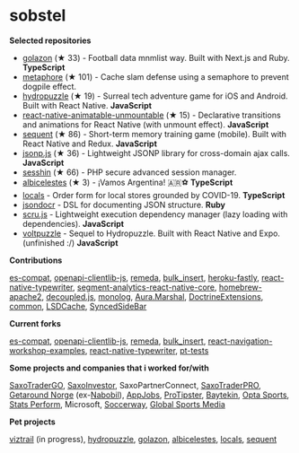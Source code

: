 # sobstel

**Selected repositories**
- [golazon](https://github.com/sobstel/golazon) (★ 33) - Football data mnmlist way. Built with Next.js and Ruby. **TypeScript**
- [metaphore](https://github.com/sobstel/metaphore) (★ 101) - Cache slam defense using a semaphore to prevent dogpile effect.
- [hydropuzzle](https://github.com/sobstel/hydropuzzle) (★ 19) - Surreal tech adventure game for iOS and Android. Built with React Native. **JavaScript**
- [react-native-animatable-unmountable](https://github.com/sobstel/react-native-animatable-unmountable) (★ 15) - Declarative transitions and animations for React Native (with unmount effect). **JavaScript**
- [sequent](https://github.com/sobstel/sequent) (★ 86) - Short-term memory training game (mobile). Built with React Native and Redux. **JavaScript**
- [jsonp.js](https://github.com/sobstel/jsonp.js) (★ 36) - Lightweight JSONP library for cross-domain ajax calls. **JavaScript**
- [sesshin](https://github.com/sobstel/sesshin) (★ 66) - PHP secure advanced session manager.
- [albicelestes](https://github.com/sobstel/albicelestes) (★ 3) - ¡Vamos Argentina! 🇦🇷⚽ **TypeScript**
- [locals](https://github.com/sobstel/locals) - Order form for local stores grounded by COVID-19. **TypeScript**
- [jsondocr](https://github.com/sobstel/jsondocr) - DSL for documenting JSON structure. **Ruby**
- [scru.js](https://github.com/sobstel/scru.js) - Lightweight execution dependency manager (lazy loading with dependencies). **JavaScript**
- [voltpuzzle](https://github.com/sobstel/voltpuzzle) - Sequel to Hydropuzzle. Built with React Native and Expo. (unfinished :/) **JavaScript**

**Contributions**

[es-compat](https://github.com/robatwilliams/es-compat/commits?author=sobstel),
[openapi-clientlib-js](https://github.com/SaxoBank/openapi-clientlib-js/commits?author=sobstel),
[remeda](https://github.com/remeda/remeda/commits?author=sobstel),
[bulk_insert](https://github.com/jamis/bulk_insert/commits?author=sobstel),
[heroku-fastly](https://github.com/fastly/heroku-fastly/commits?author=sobstel),
[react-native-typewriter](https://github.com/TaylorBriggs/react-native-typewriter/commits?author=sobstel),
[segment-analytics-react-native-core](https://github.com/Nabobil/segment-analytics-react-native-core/commits?author=sobstel),
[homebrew-apache2](https://github.com/djl/homebrew-apache2/commits?author=sobstel),
[decoupled.js](https://github.com/maciejsmolinski/decoupled.js/commits?author=sobstel),
[monolog](https://github.com/Seldaek/monolog/commits?author=sobstel),
[Aura.Marshal](https://github.com/auraphp/Aura.Marshal/commits?author=sobstel),
[DoctrineExtensions](https://github.com/beberlei/DoctrineExtensions/commits?author=sobstel),
[common](https://github.com/doctrine/common/commits?author=sobstel),
[LSDCache](https://github.com/gsmlabs/LSDCache/commits?author=sobstel),
[SyncedSideBar](https://github.com/TheSpyder/SyncedSideBar/commits?author=sobstel)


**Current forks**

[es-compat](https://github.com/sobstel/es-compat),
[openapi-clientlib-js](https://github.com/sobstel/openapi-clientlib-js),
[remeda](https://github.com/sobstel/remeda),
[bulk_insert](https://github.com/sobstel/bulk_insert),
[react-navigation-workshop-examples](https://github.com/sobstel/react-navigation-workshop-examples),
[react-native-typewriter](https://github.com/sobstel/react-native-typewriter),
[pt-tests](https://github.com/sobstel/pt-tests)


**Some projects and companies that i worked for/with**

<a href="//www.home.saxo/platforms/saxotradergo">SaxoTraderGO</a>,
<a href="//www.saxoinvestor.com">SaxoInvestor</a>,
SaxoPartnerConnect,
<a href="//www.home.saxo/platforms/saxotraderpro">SaxoTraderPRO</a>,
<a href="//no.getaround.com">Getaround Norge</a> (ex-<a href="//nabobil.no">Nabobil</a>),
<a href="//www.appjobs.com">AppJobs</a>,
<a href="//www.protipster.com">ProTipster</a>,
<a href="//baytekin.media">Baytekin</a>,
<a href="//www.statsperform.com/opta/">Opta&nbsp;Sports</a>,
<a href="//www.statsperform.com/">Stats&nbsp;Perform</a>,
Microsoft,
<a href="//www.soccerway.com">Soccerway</a>,
<a href="//www.globalsportsmedia.com">Global Sports Media</a>

**Pet projects**

<a href="//viztrail.com">viztrail</a> (in progress),
<a href="//sobstel.dev/hydropuzzle/">hydropuzzle</a>,
<a href="//golazon.com">golazon</a>,
<a href="//albicelestes.com">albicelestes</a>,
<a href="//github.com/sobstel/locals">locals</a>,
<a href="//github.com/sobstel/sequent">sequent</a>
